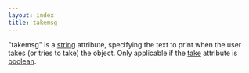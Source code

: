 ```yaml
---
layout: index
title: takemsg
---
```


"takemsg" is a [string](../types/string.html) attribute, specifying the text to print when the user takes (or tries to take) the object. Only applicable if the [take](take.html) attribute is [boolean](../types/boolean.html).
